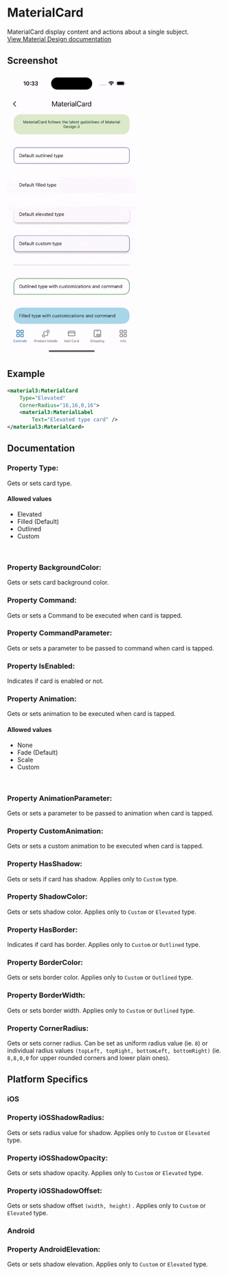 # MaterialCard
MaterialCard display content and actions about a single subject.
<br/>
[View Material Design documentation](https://m3.material.io/components/cards/overview)

## Screenshot
<img src="screenshots/card.gif" width="300">

## Example
```XML
<material3:MaterialCard
    Type="Elevated"
    CornerRadius="16,16,0,16">
    <material3:MaterialLabel
        Text="Elevated type card" />
</material3:MaterialCard>
```

## Documentation
### Property Type:
Gets or sets card type.
#### Allowed values
- Elevated
- Filled (Default)
- Outlined
- Custom
<br/>

### Property BackgroundColor:
Gets or sets card background color.
<br/>

### Property Command:
Gets or sets a Command to be executed when card is tapped.
<br/>

### Property CommandParameter:
Gets or sets a parameter to be passed to command when card is tapped.
<br/>

### Property IsEnabled:
Indicates if card is enabled or not.
<br/>

### Property Animation:
Gets or sets animation to be executed when card is tapped.
#### Allowed values
- None
- Fade (Default)
- Scale
- Custom
<br/>

### Property AnimationParameter:
Gets or sets a parameter to be passed to animation when card is tapped.
<br/>

### Property CustomAnimation:
Gets or sets a custom animation to be executed when card is tapped.
<br/>

### Property HasShadow:
Gets or sets if card has shadow. Applies only to ```Custom``` type.
<br/>

### Property ShadowColor:
Gets or sets shadow color. Applies only to ```Custom``` or ```Elevated``` type.
<br/>

### Property HasBorder:
Indicates if card has border. Applies only to ```Custom``` or ```Outlined``` type.
<br/>

### Property BorderColor:
Gets or sets border color. Applies only to ```Custom``` or ```Outlined``` type.
<br/>

### Property BorderWidth:
Gets or sets border width. Applies only to ```Custom``` or ```Outlined``` type.
<br/>

### Property CornerRadius:
Gets or sets corner radius. Can be set as uniform radius value (ie. ```8```) or individual radius values ```(topLeft, topRight, bottomLeft, bottomRight)``` (ie. ```8,8,0,0``` for upper rounded corners and lower plain ones).
<br/>

## Platform Specifics
### iOS
### Property iOSShadowRadius:
Gets or sets radius value for shadow. Applies only to ```Custom``` or ```Elevated``` type.
<br/>

### Property iOSShadowOpacity:
Gets or sets shadow opacity. Applies only to ```Custom``` or ```Elevated``` type.
<br/>

### Property iOSShadowOffset:
Gets or sets shadow offset ```(width, height)``` . Applies only to ```Custom``` or ```Elevated``` type.
<br/>

### Android
### Property AndroidElevation:
Gets or sets shadow elevation. Applies only to ```Custom``` or ```Elevated``` type.
<br/>